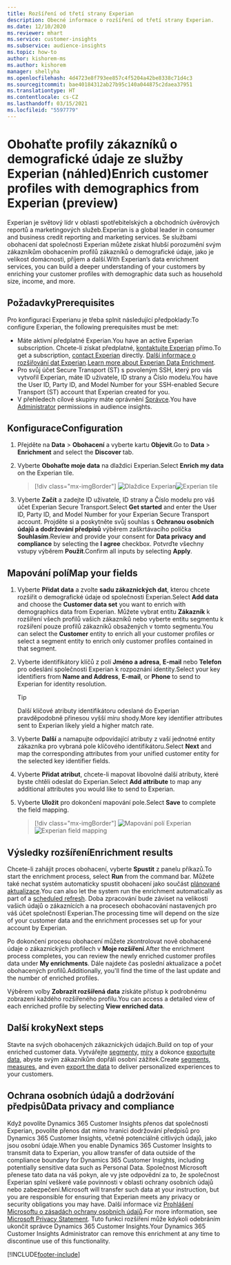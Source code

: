 ```yaml
---
title: Rozšíření od třetí strany Experian
description: Obecné informace o rozšíření od třetí strany Experian.
ms.date: 12/10/2020
ms.reviewer: mhart
ms.service: customer-insights
ms.subservice: audience-insights
ms.topic: how-to
author: kishorem-ms
ms.author: kishorem
manager: shellyha
ms.openlocfilehash: 4d4723e8f793ee857c4f5204a42be8338c71d4c3
ms.sourcegitcommit: bae40184312ab27b95c140a044875c2daea37951
ms.translationtype: HT
ms.contentlocale: cs-CZ
ms.lasthandoff: 03/15/2021
ms.locfileid: "5597779"
---
```

# <a name="enrich-customer-profiles-with-demographics-from-experian-preview"></a><span data-ttu-id="db28b-103">Obohaťte profily zákazníků o demografické údaje ze služby Experian (náhled)</span><span class="sxs-lookup"><span data-stu-id="db28b-103">Enrich customer profiles with demographics from Experian (preview)</span></span>

<span data-ttu-id="db28b-104">Experian je světový lídr v oblasti spotřebitelských a obchodních úvěrových reportů a marketingových služeb.</span><span class="sxs-lookup"><span data-stu-id="db28b-104">Experian is a global leader in consumer and business credit reporting and marketing services.</span></span> <span data-ttu-id="db28b-105">Se službami obohacení dat společnosti Experian můžete získat hlubší porozumění svým zákazníkům obohacením profilů zákazníků o demografické údaje, jako je velikost domácnosti, příjem a další.</span><span class="sxs-lookup"><span data-stu-id="db28b-105">With Experian’s data enrichment services, you can build a deeper understanding of your customers by enriching your customer profiles with demographic data such as household size, income, and more.</span></span>

## <a name="prerequisites"></a><span data-ttu-id="db28b-106">Požadavky</span><span class="sxs-lookup"><span data-stu-id="db28b-106">Prerequisites</span></span>

<span data-ttu-id="db28b-107">Pro konfiguraci Experianu je třeba splnit následující předpoklady:</span><span class="sxs-lookup"><span data-stu-id="db28b-107">To configure Experian, the following prerequisites must be met:</span></span>

- <span data-ttu-id="db28b-108">Máte aktivní předplatné Experian.</span><span class="sxs-lookup"><span data-stu-id="db28b-108">You have an active Experian subscription.</span></span> <span data-ttu-id="db28b-109">Chcete-li získat předplatné, [kontaktujte Experian](https://www.experian.com/marketing-services/contact) přímo.</span><span class="sxs-lookup"><span data-stu-id="db28b-109">To get a subscription, [contact Experian](https://www.experian.com/marketing-services/contact) directly.</span></span> <span data-ttu-id="db28b-110">[Další informace o rozšiřování dat Experian](https://www.experian.com/marketing-services/microsoft?cmpid=ems_web_mci_cdppage).</span><span class="sxs-lookup"><span data-stu-id="db28b-110">[Learn more about Experian Data Enrichment](https://www.experian.com/marketing-services/microsoft?cmpid=ems_web_mci_cdppage).</span></span>
- <span data-ttu-id="db28b-111">Pro svůj účet Secure Transport (ST) s povoleným SSH, který pro vás vytvořil Experian, máte ID uživatele, ID strany a Číslo modelu.</span><span class="sxs-lookup"><span data-stu-id="db28b-111">You have the User ID, Party ID, and Model Number for your SSH-enabled Secure Transport (ST) account that Experian created for you.</span></span>
- <span data-ttu-id="db28b-112">V přehledech cílové skupiny máte oprávnění [Správce](permissions.md#administrator).</span><span class="sxs-lookup"><span data-stu-id="db28b-112">You have [Administrator](permissions.md#administrator) permissions in audience insights.</span></span>

## <a name="configuration"></a><span data-ttu-id="db28b-113">Konfigurace</span><span class="sxs-lookup"><span data-stu-id="db28b-113">Configuration</span></span>

1. <span data-ttu-id="db28b-114">Přejděte na **Data** > **Obohacení** a vyberte kartu **Objevit**.</span><span class="sxs-lookup"><span data-stu-id="db28b-114">Go to **Data** > **Enrichment** and select the **Discover** tab.</span></span>

1. <span data-ttu-id="db28b-115">Vyberte **Obohaťte moje data** na dlaždici Experian.</span><span class="sxs-lookup"><span data-stu-id="db28b-115">Select **Enrich my data** on the Experian tile.</span></span>

   > [!div class="mx-imgBorder"]
   > <span data-ttu-id="db28b-116">![Dlaždice Experian](media/experian-tile.png "Dlaždice Experian")</span><span class="sxs-lookup"><span data-stu-id="db28b-116">![Experian tile](media/experian-tile.png "Experian tile")</span></span>

1. <span data-ttu-id="db28b-117">Vyberte **Začít** a zadejte ID uživatele, ID strany a Číslo modelu pro váš účet Experian Secure Transport.</span><span class="sxs-lookup"><span data-stu-id="db28b-117">Select **Get started** and enter the User ID, Party ID, and Model Number for your Experian Secure Transport account.</span></span> <span data-ttu-id="db28b-118">Projděte si a poskytněte svůj souhlas s **Ochranou osobních údajů a dodržování předpisů** výběrem zaškrtávacího políčka **Souhlasím**.</span><span class="sxs-lookup"><span data-stu-id="db28b-118">Review and provide your consent for **Data privacy and compliance** by selecting the **I agree** checkbox.</span></span> <span data-ttu-id="db28b-119">Potvrďte všechny vstupy výběrem **Použít**.</span><span class="sxs-lookup"><span data-stu-id="db28b-119">Confirm all inputs by selecting **Apply**.</span></span>

## <a name="map-your-fields"></a><span data-ttu-id="db28b-120">Mapování polí</span><span class="sxs-lookup"><span data-stu-id="db28b-120">Map your fields</span></span>

1.  <span data-ttu-id="db28b-121">Vyberte **Přidat data** a zvolte **sadu zákaznických dat**, kterou chcete rozšířit o demografické údaje od společnosti Experian.</span><span class="sxs-lookup"><span data-stu-id="db28b-121">Select **Add data** and choose the **Customer data set** you want to enrich with demographics data from Experian.</span></span> <span data-ttu-id="db28b-122">Můžete vybrat entitu **Zákazník** k rozšíření všech profilů vašich zákazníků nebo vyberte entitu segmentu k rozšíření pouze profilů zákazníků obsažených v tomto segmentu.</span><span class="sxs-lookup"><span data-stu-id="db28b-122">You can select the **Customer** entity to enrich all your customer profiles or select a segment entity to enrich only customer profiles contained in that segment.</span></span>

1. <span data-ttu-id="db28b-123">Vyberte identifikátory klíčů z polí **Jméno a adresa**, **E-mail** nebo **Telefon** pro odeslání společnosti Experian k rozpoznání identity.</span><span class="sxs-lookup"><span data-stu-id="db28b-123">Select your key identifiers from **Name and Address**, **E-mail**, or **Phone** to send to Experian for identity resolution.</span></span>

   > [!TIP]
   > <span data-ttu-id="db28b-124">Další klíčové atributy identifikátoru odeslané do Experian pravděpodobně přinesou vyšší míru shody.</span><span class="sxs-lookup"><span data-stu-id="db28b-124">More key identifier attributes sent to Experian likely yield a higher match rate.</span></span>

1. <span data-ttu-id="db28b-125">Vyberte **Další** a namapujte odpovídající atributy z vaší jednotné entity zákazníka pro vybraná pole klíčového identifikátoru.</span><span class="sxs-lookup"><span data-stu-id="db28b-125">Select **Next** and map the corresponding attributes from your unified customer entity for the selected key identifier fields.</span></span>

1. <span data-ttu-id="db28b-126">Vyberte **Přidat atribut**, chcete-li mapovat libovolné další atributy, které byste chtěli odeslat do Experian.</span><span class="sxs-lookup"><span data-stu-id="db28b-126">Select **Add attribute** to map any additional attributes you would like to send to Experian.</span></span>

1.  <span data-ttu-id="db28b-127">Vyberte **Uložit** pro dokončení mapování pole.</span><span class="sxs-lookup"><span data-stu-id="db28b-127">Select **Save** to complete the field mapping.</span></span>

    > [!div class="mx-imgBorder"]
    > <span data-ttu-id="db28b-128">![Mapování polí Experian](media/experian-field-mapping.png "Mapování polí Experian")</span><span class="sxs-lookup"><span data-stu-id="db28b-128">![Experian field mapping](media/experian-field-mapping.png "Experian field mapping")</span></span>

## <a name="enrichment-results"></a><span data-ttu-id="db28b-129">Výsledky rozšíření</span><span class="sxs-lookup"><span data-stu-id="db28b-129">Enrichment results</span></span>

<span data-ttu-id="db28b-130">Chcete-li zahájit proces obohacení, vyberte **Spustit** z panelu příkazů.</span><span class="sxs-lookup"><span data-stu-id="db28b-130">To start the enrichment process, select **Run** from the command bar.</span></span> <span data-ttu-id="db28b-131">Můžete také nechat systém automaticky spustit obohacení jako součást [plánované aktualizace](system.md#schedule-tab).</span><span class="sxs-lookup"><span data-stu-id="db28b-131">You can also let the system run the enrichment automatically as part of a [scheduled refresh](system.md#schedule-tab).</span></span> <span data-ttu-id="db28b-132">Doba zpracování bude záviset na velikosti vašich údajů o zákaznících a na procesech obohacování nastavených pro váš účet společností Experian.</span><span class="sxs-lookup"><span data-stu-id="db28b-132">The processing time will depend on the size of your customer data and the enrichment processes set up for your account by Experian.</span></span>

<span data-ttu-id="db28b-133">Po dokončení procesu obohacení můžete zkontrolovat nově obohacené údaje o zákaznických profilech v **Moje rozšíření**.</span><span class="sxs-lookup"><span data-stu-id="db28b-133">After the enrichment process completes, you can review the newly enriched customer profiles data under **My enrichments**.</span></span> <span data-ttu-id="db28b-134">Dále najdete čas poslední aktualizace a počet obohacených profilů.</span><span class="sxs-lookup"><span data-stu-id="db28b-134">Additionally, you'll find the time of the last update and the number of enriched profiles.</span></span>

<span data-ttu-id="db28b-135">Výběrem volby **Zobrazit rozšířená data** získáte přístup k podrobnému zobrazení každého rozšířeného profilu.</span><span class="sxs-lookup"><span data-stu-id="db28b-135">You can access a detailed view of each enriched profile by selecting **View enriched data**.</span></span>

## <a name="next-steps"></a><span data-ttu-id="db28b-136">Další kroky</span><span class="sxs-lookup"><span data-stu-id="db28b-136">Next steps</span></span>

<span data-ttu-id="db28b-137">Stavte na svých obohacených zákaznických údajích.</span><span class="sxs-lookup"><span data-stu-id="db28b-137">Build on top of your enriched customer data.</span></span> <span data-ttu-id="db28b-138">Vytvářejte [segmenty](segments.md), [míry](measures.md) a dokonce [exportujte data](export-destinations.md), abyste svým zákazníkům dopřáli osobní zážitek.</span><span class="sxs-lookup"><span data-stu-id="db28b-138">Create [segments](segments.md), [measures](measures.md), and even [export the data](export-destinations.md) to deliver personalized experiences to your customers.</span></span>

## <a name="data-privacy-and-compliance"></a><span data-ttu-id="db28b-139">Ochrana osobních údajů a dodržování předpisů</span><span class="sxs-lookup"><span data-stu-id="db28b-139">Data privacy and compliance</span></span>

<span data-ttu-id="db28b-140">Když povolíte Dynamics 365 Customer Insights přenos dat společnosti Experian, povolíte přenos dat mimo hranici dodržování předpisů pro Dynamics 365 Customer Insights, včetně potenciálně citlivých údajů, jako jsou osobní údaje.</span><span class="sxs-lookup"><span data-stu-id="db28b-140">When you enable Dynamics 365 Customer Insights to transmit data to Experian, you allow transfer of data outside of the compliance boundary for Dynamics 365 Customer Insights, including potentially sensitive data such as Personal Data.</span></span> <span data-ttu-id="db28b-141">Společnost Microsoft přenese tato data na váš pokyn, ale vy jste odpovědní za to, že společnost Experian splní veškeré vaše povinnosti v oblasti ochrany osobních údajů nebo zabezpečení.</span><span class="sxs-lookup"><span data-stu-id="db28b-141">Microsoft will transfer such data at your instruction, but you are responsible for ensuring that Experian meets any privacy or security obligations you may have.</span></span> <span data-ttu-id="db28b-142">Další informace viz [Prohlášení Microsoftu o zásadách ochrany osobních údajů](https://go.microsoft.com/fwlink/?linkid=396732).</span><span class="sxs-lookup"><span data-stu-id="db28b-142">For more information, see [Microsoft Privacy Statement](https://go.microsoft.com/fwlink/?linkid=396732).</span></span>
<span data-ttu-id="db28b-143">Tuto funkci rozšíření může kdykoli odebráním ukončit správce Dynamics 365 Customer Insights.</span><span class="sxs-lookup"><span data-stu-id="db28b-143">Your Dynamics 365 Customer Insights Administrator can remove this enrichment at any time to discontinue use of this functionality.</span></span>


[!INCLUDE[footer-include](../includes/footer-banner.md)]